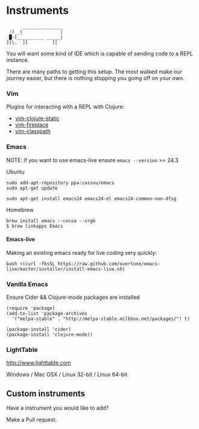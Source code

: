 # Instruments

```
      _______________
 :) _|              |
 █-[__________ _____|
][\.  ][         ][
```

You will want some kind of IDE which is capable of sending code to a REPL instance.

There are many paths to getting this setup.
The most walked make our journey easier,
but there is nothing stopping you going off on your own.

### Vim

Plugins for interacting with a REPL with Clojure:

* [vim-clojure-static](https://github.com/guns/vim-clojure-static)
* [vim-fireplace](https://github.com/tpope/vim-fireplace)
* [vim-classpath](https://github.com/tpope/vim-classpath)


### Emacs

NOTE: if you want to use emacs-live ensure `emacs --version` >= 24.3

Ubuntu

```
sudo add-apt-repository ppa:cassou/emacs
sudo apt-get update

sudo apt-get install emacs24 emacs24-el emacs24-common-non-dfsg
````

Homebrew

```
brew install emacs --cocoa --srgb
$ brew linkapps Emacs
```

#### Emacs-live

Making an existing emacs ready for live coding very quickly:

```
bash <(curl -fksSL https://raw.github.com/overtone/emacs-live/master/installer/install-emacs-live.sh)
```

### Vanilla Emacs

Ensure Cider && Clojure-mode packages are installed

```
(require 'package)
(add-to-list 'package-archives
  '("melpa-stable" . "http://melpa-stable.milkbox.net/packages/") t)

(package-install 'cider)
(package-install 'clojure-mode))
```

### LightTable

http://www.lighttable.com

Windows / Mac OSX / Linux 32-bit / Linux 64-bit

## Custom instruments

Have a instrument you would like to add?

Make a Pull request.
